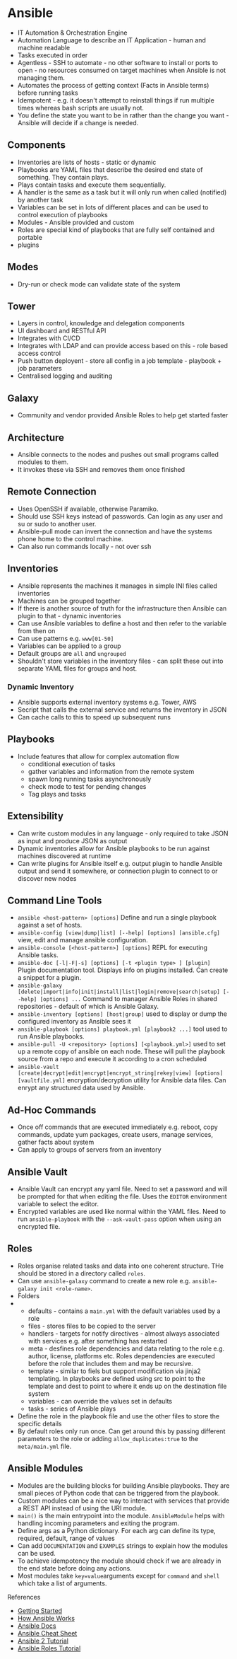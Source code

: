 # Ansible

* IT Automation & Orchestration Engine
* Automation Language to describe an IT Application - human and machine readable
* Tasks executed in order
* Agentless - SSH to automate - no other software to install or ports to open - no resources consumed on target machines when Ansible is not managing them.
* Automates the process of getting context (Facts in Ansible terms) before running tasks
* Idempotent - e.g. it doesn't attempt to reinstall things if run multiple times whereas bash scripts are usually not.
* You define the state you want to be in rather than the change you want - Ansible will decide if a change is needed.

## Components

* Inventories are lists of hosts - static or dynamic
* Playbooks are YAML files that describe the desired end state of something. They contain plays.
* Plays contain tasks and execute them sequentially.
* A handler is the same as a task but it will only run when called (notified) by another task
* Variables can be set in lots of different places and can be used to control execution of playbooks
* Modules - Ansible provided and custom
* Roles are special kind of playbooks that are fully self contained and portable
* plugins

## Modes
* Dry-run or check mode can validate state of the system

## Tower
* Layers in control, knowledge and delegation components
* UI dashboard and RESTful API
* Integrates with CI/CD
* Integrates with LDAP and can provide access based on this - role based access control
* Push button deployent - store all config in a job template - playbook + job parameters
* Centralised logging and auditing

## Galaxy
* Community and vendor provided Ansible Roles to help get started faster

## Architecture
* Ansible connects to the nodes and pushes out small programs called modules to them.
* It invokes these via SSH and removes them once finished

## Remote Connection
* Uses OpenSSH if available, otherwise Paramiko.
* Should use SSH keys instead of passwords. Can login as any user and su or sudo to another user.
* Ansible-pull mode can invert the connection and have the systems phone home to the control machine.
* Can also run commands locally - not over ssh

## Inventories
* Ansible represents the machines it manages in simple INI files called inventories
* Machines can be grouped together
* If there is another source of truth for the infrastructure then Ansible can plugin to that - dynamic inventories
* Can use Ansible variables to define a host and then refer to the variable from then on
* Can use patterns e.g. `www[01-50]`
* Variables can be applied to a group
* Default groups are `all` and `ungrouped`
* Shouldn't store variables in the inventory files - can split these out into separate YAML files for groups and host.

### Dynamic Inventory
* Ansible supports external inventory systems e.g. Tower, AWS
* Secript that calls the external service and returns the inventory in JSON
* Can cache calls to this to speed up subsequent runs

## Playbooks
* Include features that allow for complex automation flow
    * conditional execution of tasks
    * gather variables and information from the remote system
    * spawn long running tasks asynchronously
    * check mode to test for pending changes
    * Tag plays and tasks

## Extensibility

* Can write custom modules in any language - only required to take JSON as input and produce JSON as output
* Dynamic inventories allow for Ansible playbooks to be run against machines discovered at runtime
* Can write plugins for Ansible itself e.g. output plugin to handle Ansible output and send it somewhere, or connection plugin to connect to or discover new nodes

## Command Line Tools

* `ansible <host-pattern> [options]` Define and run a single playbook against a set of hosts.
* `ansible-config [view|dump|list] [--help] [options] [ansible.cfg]` view, edit and manage ansible configuration.
* `ansible-console [<host-pattern>] [options]` REPL for executing Ansible tasks.
* `ansible-doc [-l|-F|-s] [options] [-t <plugin type> ] [plugin]` Plugin documentation tool. Displays info on plugins installed. Can create a snippet for a plugin.
* `ansible-galaxy [delete|import|info|init|install|list|login|remove|search|setup] [--help] [options] ...` Command to manager Ansible Roles in shared repositories - default of which is Ansible Galaxy.
* `ansible-inventory [options] [host|group]` used to display or dump the configured inventory as Ansible sees it
* `ansible-playbook [options] playbook.yml [playbook2 ...]` tool used to run Ansible playbooks.
* `ansible-pull -U <repository> [options] [<playbook.yml>]` used to set up a remote copy of ansible on each node. These will pull the playbook source from a repo and execute it according to a cron scheduled
* `ansible-vault [create|decrypt|edit|encrypt|encrypt_string|rekey|view] [options] [vaultfile.yml]` encryption/decryption utility for Ansible data files. Can enrypt any structured data used by Ansible.

## Ad-Hoc Commands
* Once off commands that are executed immediately e.g. reboot, copy commands, update yum packages, create users, manage services, gather facts about system
* Can apply to groups of servers from an inventory

## Ansible Vault

* Ansible Vault can encrypt any yaml file. Need to set a password and will be prompted for that when editing the file. Uses the `EDITOR` environment variable to select the editor.
* Encrypted variables are used like normal within the YAML files. Need to run `ansible-playbook` with the `--ask-vault-pass` option when using an encrypted file.

## Roles
* Roles organise related tasks and data into one coherent structure. THe should be stored in a directory called `roles`.
* Can use `ansible-galaxy` command to create a new role e.g. `ansible-galaxy init <role-name>`.
* Folders
* * defaults - contains a `main.yml` with the default variables used by a role
  * files - stores files to be copied to the server
  * handlers - targets for notify directives - almost always associated with services e.g. after something has restarted
  * meta - desfines role dependencies and data relating to the role e.g. author, license, platforms etc. Roles dependencies are executed before the role that includes them and may be recursive.
  * template - similar to fiels but support modification via jinja2 templating. In playbooks are defined using src to point to the template and dest to point to where it ends up on the destination file system
  * variables - can override the values set in defaults
  * tasks - series of Ansible plays
* Define the role in the playbook file and use the other files to store the specific details
* By default roles only run once. Can get around this by passing different parameters to the role or adding `allow_duplicates:true` to the `meta/main.yml` file.

## Ansible Modules
* Modules are the building blocks for building Ansible playbooks. They are small pieces of Python code that can be triggered from the playbook.
* Custom modules can be a nice way to interact with services that provide a REST API instead of using the URI module.
* `main()` is the main entrypoint into the module. `AnsibleModule` helps with handling incoming parameters and exiting the program.
* Define args as a Python dictionary. For each arg can define its type, required, default, range of values
* Can add `DOCUMENTATION` and `EXAMPLES` strings to explain how the modules can be used.
* To achieve idempotency the module should check if we are already in the end state before doing any actions.
* Most modules take `key=value`arguments except for `command` and `shell` which take a list of arguments.

References
* [Getting Started](https://www.ansible.com/resources/get-started#)
* [How Ansible Works](https://www.ansible.com/overview/how-ansible-works)
* [Ansible Docs](https://docs.ansible.com/index.html)
* [Ansible Cheat Sheet](https://gist.github.com/andreicristianpetcu/b892338de279af9dac067891579cad7d)
* [Ansible 2 Tutorial](https://serversforhackers.com/c/an-ansible2-tutorial)
* [Ansible Roles Tutorial](http://www.azavea.com/blogs/labs/2014/10/creating-ansible-roles-from-scratch-part-1/)